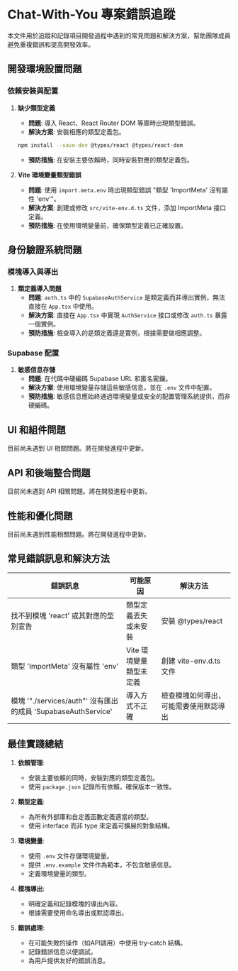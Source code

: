 # Chat-With-You 專案錯誤追蹤

本文件用於追蹤和記錄項目開發過程中遇到的常見問題和解決方案，幫助團隊成員避免重複錯誤和提高開發效率。

## 開發環境設置問題

### 依賴安裝與配置

1. **缺少類型定義**
   - **問題**: 導入 React、React Router DOM 等庫時出現類型錯誤。
   - **解決方案**: 安裝相應的類型定義包。
   ```bash
   npm install --save-dev @types/react @types/react-dom
   ```
   - **預防措施**: 在安裝主要依賴時，同時安裝對應的類型定義包。

2. **Vite 環境變量類型錯誤**
   - **問題**: 使用 `import.meta.env` 時出現類型錯誤 "類型 'ImportMeta' 沒有屬性 'env'"。
   - **解決方案**: 創建或修改 `src/vite-env.d.ts` 文件，添加 ImportMeta 接口定義。
   - **預防措施**: 在使用環境變量前，確保類型定義已正確設置。

## 身份驗證系統問題

### 模塊導入與導出

1. **類定義導入問題**
   - **問題**: `auth.ts` 中的 `SupabaseAuthService` 是類定義而非導出實例，無法直接在 `App.tsx` 中使用。
   - **解決方案**: 直接在 `App.tsx` 中實現 `AuthService` 接口或修改 `auth.ts` 暴露一個實例。
   - **預防措施**: 檢查導入的是類定義還是實例，根據需要做相應調整。

### Supabase 配置

1. **敏感信息存儲**
   - **問題**: 在代碼中硬編碼 Supabase URL 和匿名密鑰。
   - **解決方案**: 使用環境變量存儲這些敏感信息，並在 `.env` 文件中配置。
   - **預防措施**: 敏感信息應始終通過環境變量或安全的配置管理系統提供，而非硬編碼。

## UI 和組件問題

目前尚未遇到 UI 相關問題。將在開發進程中更新。

## API 和後端整合問題

目前尚未遇到 API 相關問題。將在開發進程中更新。

## 性能和優化問題

目前尚未遇到性能相關問題。將在開發進程中更新。

## 常見錯誤訊息和解決方法

| 錯誤訊息 | 可能原因 | 解決方法 |
|---------|---------|---------|
| 找不到模塊 'react' 或其對應的型別宣告 | 類型定義丟失或未安裝 | 安裝 @types/react |
| 類型 'ImportMeta' 沒有屬性 'env' | Vite 環境變量類型未定義 | 創建 vite-env.d.ts 文件 |
| 模塊 '"./services/auth"' 沒有匯出的成員 'SupabaseAuthService' | 導入方式不正確 | 檢查模塊如何導出，可能需要使用默認導出 |

## 最佳實踐總結

1. **依賴管理**:
   - 安裝主要依賴的同時，安裝對應的類型定義包。
   - 使用 `package.json` 記錄所有依賴，確保版本一致性。

2. **類型定義**:
   - 為所有外部庫和自定義函數定義適當的類型。
   - 使用 interface 而非 type 來定義可擴展的對象結構。

3. **環境變量**:
   - 使用 `.env` 文件存儲環境變量。
   - 提供 `.env.example` 文件作為範本，不包含敏感信息。
   - 定義環境變量的類型。

4. **模塊導出**:
   - 明確定義和記錄模塊的導出內容。
   - 根據需要使用命名導出或默認導出。

5. **錯誤處理**:
   - 在可能失敗的操作（如API調用）中使用 try-catch 結構。
   - 記錄錯誤信息以便調試。
   - 為用戶提供友好的錯誤消息。 